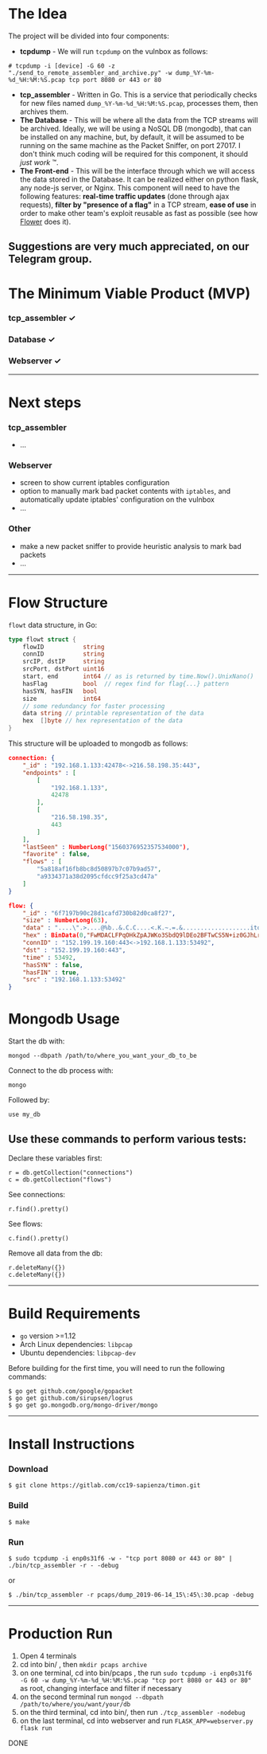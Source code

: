 # The Idea

The project will be divided into four components:

* **tcpdump** - We will run `tcpdump` on the vulnbox as follows:
```
# tcpdump -i [device] -G 60 -z "./send_to_remote_assembler_and_archive.py" -w dump_%Y-%m-%d_%H:%M:%S.pcap tcp port 8080 or 443 or 80
```
* **tcp_assembler** - Written in Go. This is a service that periodically checks for new files named `dump_%Y-%m-%d_%H:%M:%S.pcap`, processes them, then archives them.
* **The Database** - This will be where all the data from the TCP streams will be archived. Ideally, we will be using a NoSQL DB (mongodb), that can be installed on any machine, but, by default, it will be assumed to be running on the same machine as the Packet Sniffer, on port 27017. I don't think much coding will be required for this component, it should *just work* ™.
* **The Front-end** - This will be the interface through which we will access the data stored in the Database. It can be realized either on python flask, any node-js server, or Nginx. This component will need to have the following features: **real-time traffic updates** (done through ajax requests), **filter by "presence of a flag"** in a TCP stream, **ease of use** in order to make other team's exploit reusable as fast as possible (see how [Flower](https://github.com/secgroup/flower) does it).

Suggestions are very much appreciated, on our Telegram group.
---
# The Minimum Viable Product (MVP)

### tcp_assembler ✓

### Database ✓

### Webserver ✓
---
# Next steps

### tcp_assembler
* ... 

### Webserver
* screen to show current iptables configuration
* option to manually mark bad packet contents with `iptables`, and automatically update iptables' configuration on the vulnbox
* ...


### Other
* make a new packet sniffer to provide heuristic analysis to mark bad packets
* ...
---
# Flow Structure
`flowt` data structure, in Go:
```go
type flowt struct {
	flowID           string
	connID           string
	srcIP, dstIP     string
	srcPort, dstPort uint16
	start, end       int64 // as is returned by time.Now().UnixNano()
	hasFlag          bool  // regex find for flag{...} pattern
	hasSYN, hasFIN   bool
	size             int64
	// some redundancy for faster processing
	data string // printable representation of the data
	hex  []byte // hex representation of the data
}
```

This structure will be uploaded to mongodb as follows:
```json
connection: {
    "_id" : "192.168.1.133:42478<->216.58.198.35:443",
    "endpoints" : [
        [
            "192.168.1.133",
            42478
        ],
        [
            "216.58.198.35",
            443
        ]
    ],
    "lastSeen" : NumberLong("1560376952357534000"),
    "favorite" : false,
    "flows" : [
        "5a818af16fb8bc8d50897b7c07b9ad57",
        "a9334371a38d2095cfdcc9f25a3cd47a"
    ]
}
```
```json
flow: {
    "_id" : "6f7197b90c28d1cafd730b82d0ca8f27",
    "size" : NumberLong(63),
    "data" : "....\".>....@%b..&.C.C....<.K.~.=.&...................ito.......",
    "hex" : BinData(0,"FwMDACLFPqOHkZpAJWKo3SbdQ9lDEo2BFTwCS5N+iz0GJhLr668QFwMDABOIpZzj1bPIDa9pdG+c5uq9mAEc"),
    "connID" : "152.199.19.160:443<->192.168.1.133:53492",
    "dst" : "152.199.19.160:443",
    "time" : 53492,
    "hasSYN" : false,
    "hasFIN" : true,
    "src" : "192.168.1.133:53492"
}
```
# Mongodb Usage

Start the db with:
```pseudocode
mongod --dbpath /path/to/where_you_want_your_db_to_be
```

Connect to the db process with:
```pseudocode
mongo
```
Followed by:
```pseudocode
use my_db
```

## Use these commands to perform various tests:

Declare these variables first:
```pseudocode
r = db.getCollection("connections")
c = db.getCollection("flows")
```
See connections:
```pseudocode
r.find().pretty()
```
See flows:
```pseudocode
c.find().pretty()
```
Remove all data from the db:
```pseudocode
r.deleteMany({})
c.deleteMany({})
```
---
# Build Requirements

* `go` version >=1.12
* Arch Linux dependencies: `libpcap`
* Ubuntu dependencies: `libpcap-dev`

Before building for the first time, you will need to run the following commands:

```pseudocode
$ go get github.com/google/gopacket
$ go get github.com/sirupsen/logrus
$ go get go.mongodb.org/mongo-driver/mongo
```
---
# Install Instructions

### Download
```pseudocode
$ git clone https://gitlab.com/cc19-sapienza/timon.git
```
### Build
```pseudocode
$ make
```
### Run
```pseudocode
$ sudo tcpdump -i enp0s31f6 -w - "tcp port 8080 or 443 or 80" | ./bin/tcp_assembler -r - -debug
```
or
```pseudocode
$ ./bin/tcp_assembler -r pcaps/dump_2019-06-14_15\:45\:30.pcap -debug
```
---
# Production Run

1. Open 4 terminals
2. cd into bin/ , then `mkdir pcaps archive`
3. on one terminal, cd into bin/pcaps , the run `sudo tcpdump -i enp0s31f6 -G 60 -w dump_%Y-%m-%d_%H:%M:%S.pcap "tcp port 8080 or 443 or 80"` as root, changing interface and filter if necessary
4. on the second terminal run `mongod --dbpath /path/to/where/you/want/your/db`
5. on the third terminal, cd into bin/, then run `./tcp_assembler -nodebug`
6. on the last terminal, cd into webserver and run `FLASK_APP=webserver.py flask run`

DONE